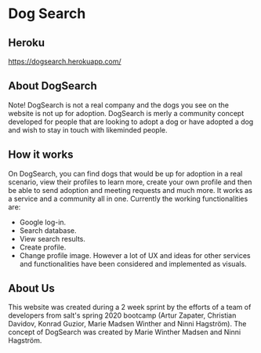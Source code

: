 # Dog Search

## Heroku
https://dogsearch.herokuapp.com/

## About DogSearch
Note! DogSearch is not a real company and the dogs you see on the website is not up for adoption. DogSearch is merly a community concept developed for people that are looking to adopt a dog or have adopted a dog and wish to stay in touch with likeminded people. 

## How it works
On DogSearch, you can find dogs that would be up for adoption in a real scenario, view their profiles to learn more, create your own profile and then be able to send adoption and meeting requests and much more. It works as a service and a community all in one. Currently the working functionalities are:
- Google log-in.
- Search database.
- View search results.
- Create profile.
- Change profile image.
However a lot of UX and ideas for other services and functionalities have been considered and implemented as visuals. 

## About Us
This website was created during a 2 week sprint by the efforts of a team of developers from salt's spring 2020 bootcamp (Artur Zapater, Christian Davidov, Konrad Guzior, Marie Madsen Winther and Ninni Hagström). The concept of DogSearch was created by Marie Winther Madsen and Ninni Hagström.


